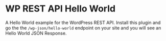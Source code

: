 # WP REST API Hello World

A Hello World example for the WordPress REST API.  Install this plugin and go the the `/wp-json/hello-world` endpoint on your site and you will see an Hello World JSON Response.

